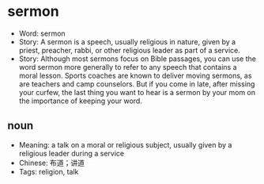 # sermon

- Word: sermon
- Story: A sermon is a speech, usually religious in nature, given by a priest, preacher, rabbi, or other religious leader as part of a service.
- Story: Although most sermons focus on Bible passages, you can use the word sermon more generally to refer to any speech that contains a moral lesson. Sports coaches are known to deliver moving sermons, as are teachers and camp counselors. But if you come in late, after missing your curfew, the last thing you want to hear is a sermon by your mom on the importance of keeping your word.

## noun

- Meaning: a talk on a moral or religious subject, usually given by a religious leader during a service
- Chinese: 布道；讲道
- Tags: religion, talk

